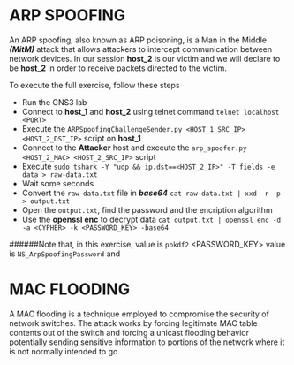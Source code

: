 # ARP SPOOFING

An ARP spoofing, also known as ARP poisoning, is a Man in the Middle _**(MitM)**_ attack that allows attackers to intercept communication between network devices.
In our session **host_2** is our victim and we will declare to be **host_2** in order to receive packets directed to the victim.

To execute the full exercise, follow these steps

* Run the GNS3 lab
* Connect to **host_1** and **host_2** using telnet command `telnet localhost <PORT>`
* Execute the `ARPSpoofingChallengeSender.py <HOST_1_SRC_IP> <HOST_2_DST_IP>` script on **host_1**
* Connect to the **Attacker** host and execute the `arp_spoofer.py <HOST_2_MAC> <HOST_2_SRC_IP>` script
* Execute `sudo tshark -Y "udp && ip.dst==<HOST_2_IP>" -T fields -e data > raw-data.txt`  
* Wait some seconds
* Convert the `raw-data.txt` file in **_base64_** `cat raw-data.txt | xxd -r -p > output.txt`
* Open the `output.txt`, find the password and the encription algorithm
* Use the **openssl enc** to decrypt data `cat output.txt | openssl enc -d -a <CYPHER> -k <PASSWORD_KEY> -base64`

######Note that, in this exercise, <CYPHER> value is `pbkdf2` <PASSWORD_KEY> value is `NS_ArpSpoofingPassword` and 

# MAC FLOODING
A MAC flooding is a technique employed to compromise the security of network switches. The attack works by forcing legitimate MAC table contents out of the switch and forcing a unicast flooding behavior potentially sending sensitive information to portions of the network where it is not normally intended to go